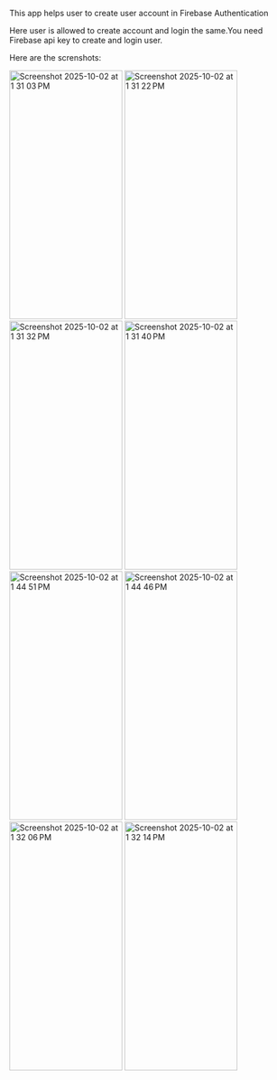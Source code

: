 This app helps user to create user account in Firebase Authentication

Here user is allowed to create account and login the same.You need Firebase api key to create and login user.

Here are the screnshots:

<img width="200" height="440" alt="Screenshot 2025-10-02 at 1 31 03 PM" src="https://github.com/user-attachments/assets/6d2aa3ce-c9de-4799-a18b-106bff28a3bc" />
<img width="200" height="440" alt="Screenshot 2025-10-02 at 1 31 22 PM" src="https://github.com/user-attachments/assets/61af0f75-46fe-4746-884c-388c05332712" />
<img width="200" height="440" alt="Screenshot 2025-10-02 at 1 31 32 PM" src="https://github.com/user-attachments/assets/678ea561-a9a0-4987-adb6-104c4327692f" />
<img width="200" height="440" alt="Screenshot 2025-10-02 at 1 31 40 PM" src="https://github.com/user-attachments/assets/e698f0fe-bd2e-4f9d-a092-48a42ac606a8" />

<img width="200" height="440" alt="Screenshot 2025-10-02 at 1 44 51 PM" src="https://github.com/user-attachments/assets/62a94bbe-708a-41b4-9bf3-6315d8a6bf10" />
<img width="200" height="440" alt="Screenshot 2025-10-02 at 1 44 46 PM" src="https://github.com/user-attachments/assets/0c08d235-f12b-41b5-94de-f42aa726c488" />
<img width="200" height="440" alt="Screenshot 2025-10-02 at 1 32 06 PM" src="https://github.com/user-attachments/assets/45723c6c-8693-46b2-8c60-61b7ebac4094" />
<img width="200" height="440" alt="Screenshot 2025-10-02 at 1 32 14 PM" src="https://github.com/user-attachments/assets/f83bfc28-3fb7-4e9e-8237-5cf83a29d31e" />
